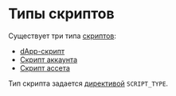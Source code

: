 # Типы скриптов

Существует три типа [скриптов](/ru/ride/script.md):

* [dApp-скрипт](/ru/ride/script/script-types/dapp-script.md)
* [Скрипт аккаунта](/ru/ride/script/script-types/account-script.md)
* [Скрипт ассета](/ru/ride/script/script-types/asset-script.md)

Тип скрипта задается [директивой](/ru/ride/script/directives.md) `SCRIPT_TYPE`.
